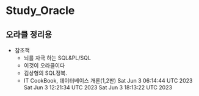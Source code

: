 # Study_Oracle

## 오라클 정리용

* 참조책
  * 뇌를 자극 하는 SQL&PL/SQL
  * 이것이 오라클이다
  * 김상형의 SQL정복.
  * IT CookBook, 데이터베이스 개론(1,2판)
Sat Jun  3 06:14:44 UTC 2023
Sat Jun  3 12:21:34 UTC 2023
Sat Jun  3 18:13:22 UTC 2023
